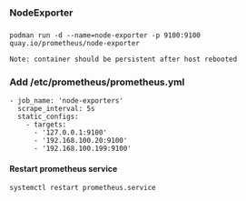 ### NodeExporter

### 
    podman run -d --name=node-exporter -p 9100:9100 quay.io/prometheus/node-exporter

    Note: container should be persistent after host rebooted
    
### Add /etc/prometheus/prometheus.yml

    - job_name: 'node-exporters'
      scrape_interval: 5s
      static_configs:
        - targets: 
          - '127.0.0.1:9100'
          - '192.168.100.20:9100'
          - '192.168.100.199:9100'

#### Restart prometheus service
    systemctl restart prometheus.service




